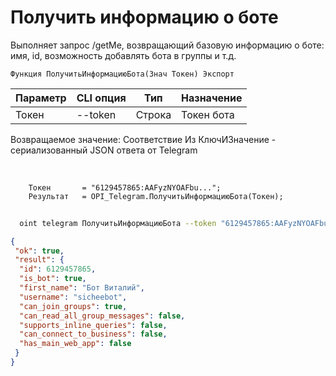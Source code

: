 ﻿---
sidebar_position: 1
---

# Получить информацию о боте
 Выполняет запрос /getMe, возвращающий базовую информацию о боте: имя, id, возможность добавлять бота в группы и т.д.



`Функция ПолучитьИнформациюБота(Знач Токен) Экспорт`

  | Параметр | CLI опция | Тип | Назначение |
  |-|-|-|-|
  | Токен | --token | Строка | Токен бота |

  
  Возвращаемое значение:   Соответствие Из КлючИЗначение - сериализованный JSON ответа от Telegram

<br/>




```bsl title="Пример кода"
    Токен       = "6129457865:AAFyzNYOAFbu...";
    Результат   = OPI_Telegram.ПолучитьИнформациюБота(Токен);
```



```sh title="Пример команды CLI"
    
  oint telegram ПолучитьИнформациюБота --token "6129457865:AAFyzNYOAFbu..."

```

```json title="Результат"
{
 "ok": true,
 "result": {
  "id": 6129457865,
  "is_bot": true,
  "first_name": "Бот Виталий",
  "username": "sicheebot",
  "can_join_groups": true,
  "can_read_all_group_messages": false,
  "supports_inline_queries": false,
  "can_connect_to_business": false,
  "has_main_web_app": false
 }
}
```
